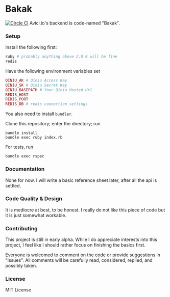 Bakak
==================

[![Circle CI](https://circleci.com/gh/avici-io/bakak.svg?style=svg)](https://circleci.com/gh/avici-io/bakak)
Avici.io's backend is code-named "Bakak".

### Setup

Install the following first:

```ruby
ruby # probably anything above 2.0.0 will be fine
redis
```

Have the following environment variables set

```ruby
QINIU_AK # Qiniu Access Key
QINIU_SK # Qiniu Secret Key
QINIU_BASEPATH # Your Qiniu Hosted Url
REDIS_HOST
REDIS_PORT
REDIS_DB # redis connection settings
```

You also need to install ```bundler```.

Clone this repository; enter the directory; run

```shell
bundle install
bundle exec ruby index.rb
```

For tests, run

```shell
bundle exec rspec
```

### Documentation

None for now. I will write a basic reference sheet later, after all the api is settled.

### Code Quality & Design

It is mediocre at best, to be honest. I really do not like this piece of code but it is just
somewhat workable.

### Contributing

This project is still in early alpha. While I do appreciate
interests into this project, I feel like I should rather focus
on finishing the basics first.

Everyone is welcomed to comment on the code or provide suggestions
in "Issues". All comments will be carefully read, considered, replied,
and possibly taken.

### License

MIT License